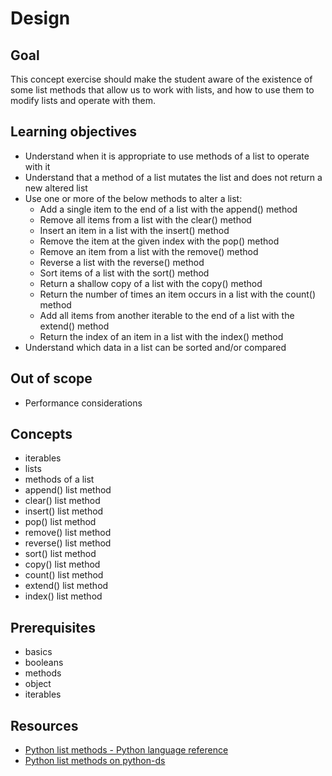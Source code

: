# Design

## Goal

This concept exercise should make the student aware of the existence of some list methods that allow us to work with lists, and how to use them to modify lists and operate with them.

## Learning objectives

- Understand when it is appropriate to use methods of a list to operate with it
- Understand that a method of a list mutates the list and does not return a new altered list
- Use one or more of the below methods to alter a list:
    - Add a single item to the end of a list with the append() method
    - Remove all items from a list with the clear() method
    - Insert an item in a list with the insert() method
    - Remove the item at the given index with the pop() method
    - Remove an item from a list with the remove() method
    - Reverse a list with the reverse() method
    - Sort items of a list with the sort() method
    - Return a shallow copy of a list with the copy() method
    - Return the number of times an item occurs in a list with the count() method
    - Add all items from another iterable to the end of a list with the extend() method
    - Return the index of an item in a list with the index() method
- Understand which data in a list can be sorted and/or compared

## Out of scope

- Performance considerations

## Concepts

- iterables
- lists
- methods of a list
- append() list method
- clear() list method
- insert() list method
- pop() list method
- remove() list method
- reverse() list method
- sort() list method
- copy() list method
- count() list method
- extend() list method
- index() list method

## Prerequisites

- basics
- booleans
- methods
- object
- iterables

## Resources

- [Python list methods - Python language reference](https://docs.python.org/3/tutorial/datastructures.html#more-on-lists)
- [Python list methods on python-ds](http://www.python-ds.com/python-3-list-methods)
